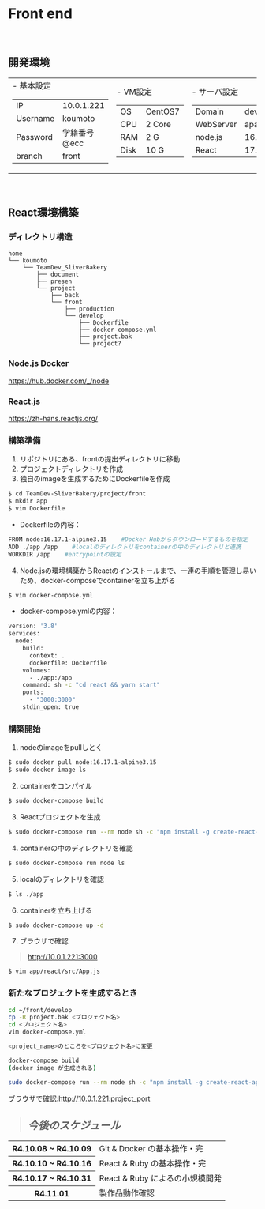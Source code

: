 # Front end

</br>

## 開発環境
<table rules="none" align="center">
	<td>
        <table rules="none" align="center">
- 基本設定
            <tr>
                <td>IP</td>
                <td>10.0.1.221</td>
            </tr>
            <tr>
                <td>Username</td>
                <td>koumoto</td>
            </tr>
            <tr>
                <td>Password</td>
                <td>学籍番号@ecc</td>
            </tr>
            <tr>
                <td>branch</td>
                <td>front</td>
            </tr>    
        </table>
    </td>
	<td>
        <table rules="none" align="center">
- VM設定
            <tr>
                <td>OS</td>
                <td>CentOS7</td>
            </tr>
            <tr>
                <td>CPU</td>
                <td>2 Core</td>
            </tr>
            <tr>
                <td>RAM</td>
                <td>2 G</td>
            </tr>
            <tr>
                <td>Disk</td>
                <td>10 G</td>
            </tr>
        </table>
    </td>
	<td>
        <table rules="none" align="center">
- サーバ設定
            <tr>
                <td>Domain</td>
                <td>devre.rinlink.jp</td>
            </tr>
            <tr>
                <td>WebServer</td>
                <td>apache</td>
            </tr>            
            <tr>
                <td>node.js</td>
                <td>16.17.1</td>
            </tr>
            <tr>
                <td>React</td>
                <td>17.0.2</td>
            </tr>  
        </table>
    </td>
</table>

</br>

## React環境構築
### ディレクトリ構造
```
home
└── koumoto
    └── TeamDev_SliverBakery
        ├── document
        ├── presen
        └── project
            ├── back
            └── front
                ├── production 
                └── develop
                    ├── Dockerfile
                    ├── docker-compose.yml
                    ├── project.bak
                    └── project?
```
### Node.js Docker

https://hub.docker.com/_/node

### React.js

https://zh-hans.reactjs.org/

### 構築準備
1. リポジトリにある、frontの提出ディレクトリに移動
2. プロジェクトディレクトリを作成
3. 独自のimageを生成するためにDockerfileを作成
~~~bash
$ cd TeamDev-SliverBakery/project/front
$ mkdir app
$ vim Dockerfile
~~~
- Dockerfileの内容：
~~~bash
FROM node:16.17.1-alpine3.15    #Docker Hubからダウンロードするものを指定
ADD ./app /app    #localのディレクトリをcontainerの中のディレクトリと連携
WORKDIR /app    #entrypointの設定
~~~
4. Node.jsの環境構築からReactのインストールまで、一連の手順を管理し易いため、docker-composeでcontainerを立ち上がる
~~~bash
$ vim docker-compose.yml
~~~
- docker-compose.ymlの内容：
~~~bash
version: '3.8'
services:
  node:
    build:
      context: .
      dockerfile: Dockerfile
    volumes:
      - ./app:/app
    command: sh -c "cd react && yarn start"
    ports:
      - "3000:3000"
    stdin_open: true
~~~
### 構築開始
1. nodeのimageをpullしとく
~~~bash
$ sudo docker pull node:16.17.1-alpine3.15
$ sudo docker image ls
~~~
2. containerをコンパイル
~~~bash
$ sudo docker-compose build
~~~
3. Reactプロジェクトを生成
~~~bash
$ sudo docker-compose run --rm node sh -c "npm install -g create-react-app && create-react-app project1"
~~~
4. containerの中のディレクトリを確認
~~~bash
$ sudo docker-compose run node ls
~~~
5. localのディレクトリを確認
~~~bash
$ ls ./app
~~~
6. containerを立ち上げる
~~~bash
$ sudo docker-compose up -d
~~~
7. ブラウザで確認
>http://10.0.1.221:3000
~~~bash
$ vim app/react/src/App.js
~~~

### 新たなプロジェクトを生成するとき
~~~bash
cd ~/front/develop
cp -R project.bak <プロジェクト名>
cd <プロジェクト名>
vim docker-compose.yml

<project_name>のところを<プロジェクト名>に変更

docker-compose build
(docker image が生成される)

sudo docker-compose run --rm node sh -c "npm install -g create-react-app && create-react-app <プロジェクト名>"
~~~
ブラウザで確認:http://10.0.1.221:project_port

> ## _今後のスケジュール_
<table rules="none" align="center">
    <tbody>
        <tr>
            <th>R4.10.08 ~ R4.10.09</th>
            <td>Git & Docker の基本操作・完</td>
        </tr>
        <tr>
            <th>R4.10.10 ~ R4.10.16</th>
            <td>React & Ruby の基本操作・完</td>
        </tr>
        <tr>
            <th>R4.10.17 ~ R4.10.31</th>
            <td>React & Ruby によるの小規模開発</td>
        </tr>
        <tr>
            <th>R4.11.01</th>
            <td>製作品動作確認</td>
        </tr>
    </tbody>
</table>

